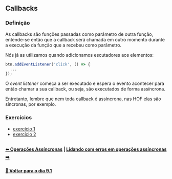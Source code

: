 ## Callbacks
### Definição
As callbacks são funções passadas como parâmetro de outra função, entende-se então que a callback será chamada em outro momento durante a execução da função que a recebeu como parâmetro.

Nós já as utilizamos quando adicionamos escutadores aos elementos:
~~~javascript
btn.addEventListener('click', () => {
  ...
});
~~~
O *event listener* começa a ser executado e espera o evento acontecer para então chamar a sua callback, ou seja, são executados de forma assíncrona.

Entretanto, lembre que nem toda callback é assíncrona, nas HOF elas são síncronas, por exemplo.

### Exercícios
- [exercício 1](https://github.com/nnnnadia/trybe-exercicios/pull/69/commits/5c60226b55fb821a6886225783577f36bad2816e?diff=split&w=0)
- [exercício 2](https://github.com/nnnnadia/trybe-exercicios/pull/69/commits/4da20b5a9ddb0a96e5dd20315d8bb78ae512236f?diff=split&w=0)

##

#### [:arrow_left: Operações Assíncronas](./operacoes-assincronas.md#operações-assíncronas) | [Lidando com erros em operações assíncronas :arrow_right:](./lidando-com-erros-operacoes-assincronas.md#lidando-com-erros-em-operações-assíncronas)

#### [:date: Voltar para o dia 9.1](../README.md#91-javascript-assíncrono-e-callbacks)
